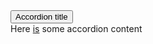 <div class="au-body au-body--dark">
  <section class="au-accordion au-accordion--dark">
    <button class="au-accordion__title js-au-accordion au-accordion--closed js-focus-me" aria-controls="accordion-default-dark" aria-expanded="false" aria-selected="false" onclick="return AU.accordion.Toggle( this )">Accordion title</button>
    <div class="au-accordion__body au-accordion--closed" id="accordion-default-dark">
      <div class="au-accordion__body-wrapper">
        Here <a class="js-focus-me" href="#url">is</a> some accordion content
      </div>
    </div>
  </section>
</div>
